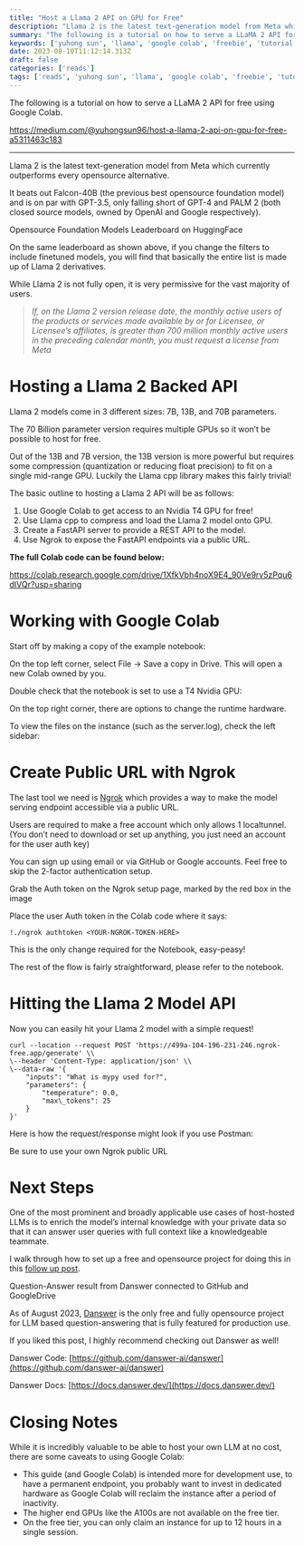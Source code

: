 ```yaml
---
title: "Host a Llama 2 API on GPU for Free"
description: "Llama 2 is the latest text-generation model from Meta which currently outperforms every opensource alternative. It beats out Falcon-40B (the previous best opensource foundation model) and is on par…"
summary: "The following is a tutorial on how to serve a LLaMA 2 API for free using Google Colab."
keywords: ['yuhong sun', 'llama', 'google colab', 'freebie', 'tutorial']
date: 2023-08-10T11:12:14.313Z
draft: false
categories: ['reads']
tags: ['reads', 'yuhong sun', 'llama', 'google colab', 'freebie', 'tutorial']
---
```


The following is a tutorial on how to serve a LLaMA 2 API for free using Google Colab.

https://medium.com/@yuhongsun96/host-a-llama-2-api-on-gpu-for-free-a5311463c183

---

Llama 2 is the latest text-generation model from Meta which currently outperforms every opensource alternative.

It beats out Falcon-40B (the previous best opensource foundation model) and is on par with GPT-3.5, only falling short of GPT-4 and PALM 2 (both closed source models, owned by OpenAI and Google respectively).

Opensource Foundation Models Leaderboard on HuggingFace

On the same leaderboard as shown above, if you change the filters to include finetuned models, you will find that basically the entire list is made up of Llama 2 derivatives.

While Llama 2 is not fully open, it is very permissive for the vast majority of users.

> _If, on the Llama 2 version release date, the monthly active users of the products or services made available by or for Licensee, or Licensee’s affiliates, is greater than 700 million monthly active users in the preceding calendar month, you must request a license from Meta_

Hosting a Llama 2 Backed API
============================

Llama 2 models come in 3 different sizes: 7B, 13B, and 70B parameters.

The 70 Billion parameter version requires multiple GPUs so it won’t be possible to host for free.

Out of the 13B and 7B version, the 13B version is more powerful but requires some compression (quantization or reducing float precision) to fit on a single mid-range GPU. Luckily the Llama cpp library makes this fairly trivial!

The basic outline to hosting a Llama 2 API will be as follows:

1.  Use Google Colab to get access to an Nvidia T4 GPU for free!
2.  Use Llama cpp to compress and load the Llama 2 model onto GPU.
3.  Create a FastAPI server to provide a REST API to the model.
4.  Use Ngrok to expose the FastAPI endpoints via a public URL.

**The full Colab code can be found below:**

https://colab.research.google.com/drive/1XfkVbh4noX9E4_90Ve9rv5zPqu6dIVQr?usp=sharing

Working with Google Colab
=========================

Start off by making a copy of the example notebook:

On the top left corner, select File -> Save a copy in Drive. This will open a new Colab owned by you.

Double check that the notebook is set to use a T4 Nvidia GPU:

On the top right corner, there are options to change the runtime hardware.

To view the files on the instance (such as the server.log), check the left sidebar:

Create Public URL with Ngrok
============================

The last tool we need is [Ngrok](https://dashboard.ngrok.com/signup) which provides a way to make the model serving endpoint accessible via a public URL.

Users are required to make a free account which only allows 1 localtunnel. (You don’t need to download or set up anything, you just need an account for the user auth key)

You can sign up using email or via GitHub or Google accounts. Feel free to skip the 2-factor authentication setup.

Grab the Auth token on the Ngrok setup page, marked by the red box in the image

Place the user Auth token in the Colab code where it says:

    !./ngrok authtoken <YOUR-NGROK-TOKEN-HERE>

This is the only change required for the Notebook, easy-peasy!

The rest of the flow is fairly straightforward, please refer to the notebook.

Hitting the Llama 2 Model API
=============================

Now you can easily hit your Llama 2 model with a simple request!

    curl --location --request POST 'https://499a-104-196-231-246.ngrok-free.app/generate' \\  
    \--header 'Content-Type: application/json' \\  
    \--data-raw '{  
        "inputs": "What is mypy used for?",  
        "parameters": {  
            "temperature": 0.0,  
            "max\_tokens": 25  
        }  
    }'

Here is how the request/response might look if you use Postman:

Be sure to use your own Ngrok public URL

Next Steps
==========

One of the most prominent and broadly applicable use cases of host-hosted LLMs is to enrich the model’s internal knowledge with your private data so that it can answer user queries with full context like a knowledgeable teammate.

I walk through how to set up a free and opensource project for doing this in this [follow up post](/@yuhongsun96/how-to-augment-llms-with-private-data-29349bd8ae9f).

Question-Answer result from Danswer connected to GitHub and GoogleDrive

As of August 2023, [Danswer](https://github.com/danswer-ai/danswer) is the only free and fully opensource project for LLM based question-answering that is fully featured for production use.

If you liked this post, I highly recommend checking out Danswer as well!

Danswer Code: [https://github.com/danswer-ai/danswer](https://github.com/danswer-ai/danswer)

Danswer Docs: [https://docs.danswer.dev/](https://docs.danswer.dev/)

Closing Notes
=============

While it is incredibly valuable to be able to host your own LLM at no cost, there are some caveats to using Google Colab:

*   This guide (and Google Colab) is intended more for development use, to have a permanent endpoint, you probably want to invest in dedicated hardware as Google Colab will reclaim the instance after a period of inactivity.
*   The higher end GPUs like the A100s are not available on the free tier.
*   On the free tier, you can only claim an instance for up to 12 hours in a single session.